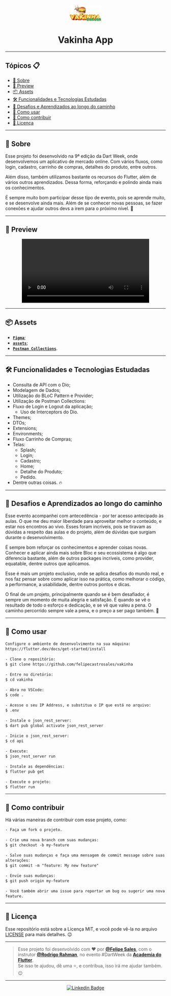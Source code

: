 <p align="center">
    <img src="assets\images\logo.png" width="100" alt="Logo Vakinha App"/>
</p>

<h1 align="center">Vakinha App</h1>

---

<h2>Tópicos 📋</h2>

- [📖 Sobre](#-sobre)
- [📱 Preview](#-preview)
- [📦 Assets](#-assets)
- [🛠️ Funcionalidades e Tecnologias Estudadas](#%EF%B8%8F-funcionalidades-e-tecnologias-estudadas)
- [🤯 Desafios e Aprendizados ao longo do caminho](#-desafios-e-aprendizados-ao-longo-do-caminho)
- [🤔 Como usar](#-como-usar)
- [💪 Como contribuir](#-como-contribuir)
- [📝 Licença](#-licença)

---

<h2>📖 Sobre</h2>

Esse projeto foi desenvolvido na 9ª edição da Dart Week, onde desenvolvemos um aplicativo de mercado online. Com vários fluxos, como login, cadastro, carrinho de compras, detalhes do produto, entre outros.

Além disso, também utilizamos bastante os recursos do Flutter, além de vários outros aprendizados. Dessa forma, reforçando e polindo ainda mais os conhecimentos.

É sempre muito bom participar desse tipo de evento, pois se aprende muito, e se desenvolve ainda mais. Além de se conhecer novas pessoas, se fazer conexões e ajudar outros devs a irem para o próximo nível. 🚀

---

<h2>📱 Preview</h2>

<p align="center">
  <video width="400" controls>
    <source src=".github/vakinha_app_demo.mp4" type="video/mp4">
  </video>
</p>

---

<h2>📦 Assets</h2>

- <a href="https://www.figma.com/file/02eLp1LEMaZNbolCNBSyKA/Delivery-App?node-id=0%3A1&t=iDh462C3FLfifBUN-0">**`Figma`**</a>;
- <a href="https://github.com/felipecastrosales/vakinha_app/tree/master/assets">**`assets`**</a>;
- <a href="https://github.com/felipecastrosales/vakinha_app/tree/master/api/postman">**`Postman Collections`**</a>.

---   

<h2>🛠️ Funcionalidades e Tecnologias Estudadas</h2>

- Consulta de API com o Dio;
- Modelagem de Dados;
- Utilização do BLoC Pattern e Provider;
- Utilização de Postman Collections:
- Fluxo de Login e Logout da aplicação;
  - Uso de Interceptors do Dio.
- Themes;
- DTOs;
- Extensions;
- Environments;
- Fluxo Carrinho de Compras;
- Telas:
  - Splash;
  - Login;
  - Cadastro;
  - Home;
  - Detalhe do Produto;
  - Pedido.
- Dentre outras coisas. 🔥

---

<h2>🤯 Desafios e Aprendizados ao longo do caminho</h2>

Esse evento acompanhei com antecedência - por ter acesso antecipado às aulas. O que me deu maior liberdade para aproveitar melhor o conteúdo, e estar nos encontros ao vivo. Esses foram incríveis, pois se tiravam as dúvidas a respeito das aulas e do projeto, além de dúvidas que surgiam durante o desenvolvimento.

É sempre bom reforçar os conhecimentos e aprender coisas novas. Conhecer e aplicar ainda mais sobre Bloc e seu ecossistema é algo que diferencia bastante, além de outros packages incríveis, como provider, equatable, dentre outros que aplicamos.

Esse é mais um projeto exclusivo, onde se aplica desafios do mundo real, e nos faz pensar sobre como aplicar isso na prática, como melhorar o código, a performance, a usabilidade, dentre outros pontos e dicas. 

O final de um projeto, principalmente quando se é bem desafiador, é sempre um momento de muita alegria e satisfação. É quando se vê o resultado de todo o esforço e dedicação, e se vê que valeu a pena. O caminho percorrido sempre vale a pena, e o preço a ser pago também. 🚀

---

<h2>🤔 Como usar</h2>

```
Configure o ambiente de desenvolvimento na sua máquina:
https://flutter.dev/docs/get-started/install

- Clone o repositório:
$ git clone https://github.com/felipecastrosales/vakinha

- Entre no diretório:
$ cd vakinha

- Abra no VSCode:
$ code .

- Acesse o seu IP Address, e substitua o IP que está no arquivo:
$ .env

- Instale o json_rest_server:
$ dart pub global activate json_rest_server

- Inicie o json_rest_server:
$ cd api

- Execute:
$ json_rest_server run

- Instale as dependências:
$ flutter pub get

- Execute o projeto:
$ flutter run
```

---

<h2>💪 Como contribuir</h2>

Há várias maneiras de contribuir com esse projeto, como:
```
- Faça um fork o projeto.

- Crie uma nova branch com suas mudanças:
$ git checkout -b my-feature

- Salve suas mudanças e faça uma mensagem de commit message sobre suas alterações:
$ git commit -m "feature: My new feature"

- Envie suas mudanças:
$ git push origin my-feature

- Você também abrir uma issue para reportar um bug ou sugerir uma nova feature.
```

---

<h2>📝 Licença</h2>

Esse repositório está sobre a Licença MIT, e você pode vê-la no arquivo <a href="https://github.com/felipecastrosales/vakinha/blob/master/LICENSE">LICENSE</a> para mais detalhes. 😉

---

>Esse projeto foi desenvolvido com ❤️ por **[@Felipe Sales](https://www.linkedin.com/in/felipecastrosales/)**, com o instrutor **[@Rodrigo Rahman](https://br.linkedin.com/in/rodrigo-rahman)**, no evento #DartWeek da **[Academia do Flutter](https://academiadoflutter.com.br/)**.<br>
Se isso te ajudou, dê uma ⭐, e contribua, isso irá me ajudar também. 😉

---

<div align="center">

[![Linkedin Badge](https://img.shields.io/badge/-Felipe%20Sales-292929?style=flat-square&logo=Linkedin&logoColor=white&link=https://www.linkedin.com/in/felipecastrosales/)](https://www.linkedin.com/in/felipecastrosales/)

</div>
